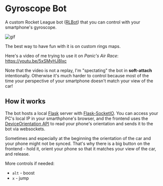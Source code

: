 # Gyroscope Bot

A custom Rocket League bot ([RLBot](http://rlbot.org/)) that you can control with your smartphone's gyroscope.

![gif](showcase.gif)

The best way to have fun with it is on custom rings maps.

Here's a video of me trying to use it on _Panic's Air Race_: https://youtu.be/5xSMyHJ8Ixc

Note that the video is not a replay, I'm "spectating" the bot in **soft-attach** intentionally. Otherwise it's much harder to control because most of the time your perspective of your smartphone doesn't match your view of the car!

## How it works

The bot hosts a local [Flask](https://flask.palletsprojects.com/en/2.1.x/) server with [Flask-SocketIO](https://flask-socketio.readthedocs.io/en/latest/). You can access your PC's local IP in your smarthphone's browser, and the frontend uses the [DeviceOrientation API](https://developer.mozilla.org/en-US/docs/Web/API/Window/deviceorientation_event) to read your phone's orientation and sends it to the bot via websockets.

Sometimes and especially at the beginning the orientation of the car and your phone might not be synced. That's why there is a big button on the frontend - hold it, orient your phone so that it matches your view of the car, and release.

More controls if needed:
- `alt` - boost
- `x` - jump